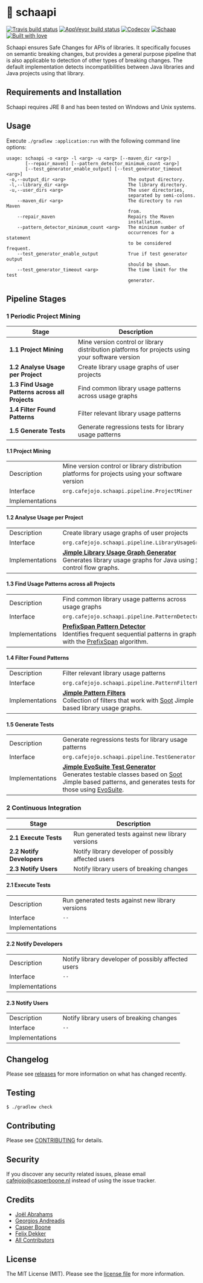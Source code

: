 # 🐑 schaapi
[![Travis build status](https://img.shields.io/travis/cafejojo/schaapi/master.svg?style=for-the-badge&logo=travis)](https://travis-ci.org/cafejojo/schaapi)
[![AppVeyor build status](https://img.shields.io/appveyor/ci/CafeJojo/schaapi/master.svg?style=for-the-badge&logo=appveyor)](https://ci.appveyor.com/project/CafeJojo/schaapi/branch/master)
[![Codecov](https://img.shields.io/codecov/c/github/cafejojo/schaapi/master.svg?style=for-the-badge)](https://codecov.io/gh/cafejojo/schaapi/)
[![Schaap](https://img.shields.io/badge/Contains-%F0%9F%90%91-FF69B4.svg?style=for-the-badge)](https://github.com/cafejojo/schaapi)
[![Built with love](https://img.shields.io/badge/built%20with-%E2%9D%A4%EF%B8%8F-red.svg?style=for-the-badge)](https://github.com/cafejojo/)

Schaapi ensures Safe Changes for APIs of libraries. It specifically focuses on semantic breaking changes, but provides a general purpose pipeline that is also applicable to detection of other types of breaking changes. The default implementation detects incompatibilities between Java libraries and Java projects using that library.

## Requirements and Installation
Schaapi requires JRE 8 and has been tested on Windows and Unix systems.

## Usage
Execute `./gradlew :application:run` with the following command line options:

```
usage: schaapi -o <arg> -l <arg> -u <arg> [--maven_dir <arg>]
       [--repair_maven] [--pattern_detector_minimum_count <arg>]
       [--test_generator_enable_output] [--test_generator_timeout <arg>]
 -o,--output_dir <arg>                       The output directory.
 -l,--library_dir <arg>                      The library directory.
 -u,--user_dirs <arg>                        The user directories,
                                             separated by semi-colons.
    --maven_dir <arg>                        The directory to run Maven
                                             from.
    --repair_maven                           Repairs the Maven
                                             installation.
    --pattern_detector_minimum_count <arg>   The minimum number of
                                             occurrences for a statement
                                             to be considered frequent.
    --test_generator_enable_output           True if test generator output
                                             should be shown.
    --test_generator_timeout <arg>           The time limit for the test
                                             generator.
```

## Pipeline Stages
### 1 Periodic Project Mining
| Stage                                         | Description |
| --------------------------------------------- | --- |
| **1.1 Project Mining**                            | Mine version control or library distribution platforms for projects using your software version |
| **1.2 Analyse Usage per Project**                 | Create library usage graphs of user projects |
| **1.3 Find Usage Patterns across all Projects**   | Find common library usage patterns across usage graphs |
| **1.4 Filter Found Patterns**                     | Filter relevant library usage patterns |
| **1.5 Generate Tests**                            | Generate regressions tests for library usage patterns |

#### 1.1 Project Mining
| | |
| ------------------ | ------------- |
| Description        | Mine version control or library distribution platforms for projects using your software version |
| Interface          | `org.cafejojo.schaapi.pipeline.ProjectMiner` |
| Implementations    | |

#### 1.2 Analyse Usage per Project
| | |
| ------------------ | ------------- |
| Description        | Create library usage graphs of user projects |
| Interface          | `org.cafejojo.schaapi.pipeline.LibraryUsageGraphGenerator` |
| Implementations    | **[Jimple Library Usage Graph Generator](https://github.com/cafejojo/schaapi/tree/master/modules/pipeline/jimple-library-usage-graph-generator)**<br>Generates library usage graphs for Java using [Soot](https://github.com/Sable/soot) Jimple control flow graphs. |

#### 1.3 Find Usage Patterns across all Projects
| | |
| ------------------ | ------------- |
| Description        | Find common library usage patterns across usage graphs |
| Interface          | `org.cafejojo.schaapi.pipeline.PatternDetector` |
| Implementations    | **[PrefixSpan Pattern Detector](https://github.com/cafejojo/schaapi/tree/master/modules/pipeline/prefix-span-pattern-detector)**<br>Identifies frequent sequential patterns in graphs, with the [PrefixSpan](https://ieeexplore.ieee.org/abstract/document/1339268/) algorithm. |

#### 1.4 Filter Found Patterns
| | |
| ------------------ | ------------- |
| Description        | Filter relevant library usage patterns |
| Interface          | `org.cafejojo.schaapi.pipeline.PatternFilterRule` |
| Implementations    | **[Jimple Pattern Filters](https://github.com/cafejojo/schaapi/tree/master/modules/pipeline/jimple-pattern-filter)**<br>Collection of filters that work with [Soot](https://github.com/Sable/soot) Jimple based library usage graphs. |

#### 1.5 Generate Tests
| | |
| ------------------ | ------------- |
| Description        | Generate regressions tests for library usage patterns |
| Interface          | `org.cafejojo.schaapi.pipeline.TestGenerator` |
| Implementations    | **[Jimple EvoSuite Test Generator](https://github.com/cafejojo/schaapi/tree/master/modules/pipeline/jimple-evosuite-test-generator)**<br>Generates testable classes based on [Soot](https://github.com/Sable/soot) Jimple based patterns, and generates tests for those using [EvoSuite](http://www.evosuite.org/). |

### 2 Continuous Integration
| Stage                      | Description |
| -------------------------- | --- |
| **2.1 Execute Tests**      | Run generated tests against new library versions |
| **2.2 Notify Developers**  | Notify library developer of possibly affected users |
| **2.3 Notify Users**       | Notify library users of breaking changes |

#### 2.1 Execute Tests
| | |
| ------------------ | ------------- |
| Description        | Run generated tests against new library versions |
| Interface          | `--` |
| Implementations    | |

#### 2.2 Notify Developers
| | |
| ------------------ | ------------- |
| Description        | Notify library developer of possibly affected users |
| Interface          | `--` |
| Implementations    | |

#### 2.3 Notify Users
| | |
| ------------------ | ------------- |
| Description        | Notify library users of breaking changes |
| Interface          | `--` |
| Implementations    | |

## Changelog
Please see [releases](../../releases) for more information on what has changed recently.

## Testing
``` bash
$ ./gradlew check
```

## Contributing
Please see [CONTRIBUTING](CONTRIBUTING.md) for details.

## Security
If you discover any security related issues, please email cafejojo@casperboone.nl instead of using the issue tracker.

## Credits
- [Joël Abrahams](https://github.com/jsabrahams)
- [Georgios Andreadis](https://github.com/gandreadis)
- [Casper Boone](https://github.com/casperboone)
- [Felix Dekker](https://github.com/fwdekker)
- [All Contributors](../../contributors)

## License
The MIT License (MIT). Please see the [license file](LICENSE.md) for more information.
